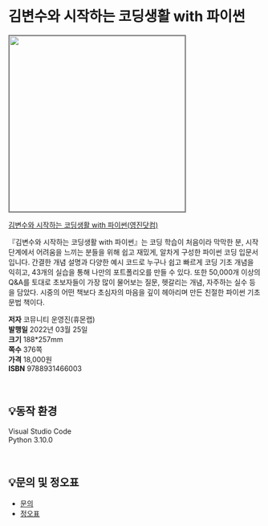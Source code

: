 # 김변수와 시작하는 코딩생활 with 파이썬


<img src="https://www.youngjin.com/images/book_cover/9788931466003.png" height="350px" style="border: 2px solid grey;">

[김변수와 시작하는 코딩생활 with 파이썬(영진닷컴)](https://blog.naver.com/ydot/223415798996)

『김변수와 시작하는 코딩생활 with 파이썬』는 코딩 학습이 처음이라 막막한 분, 시작 단계에서 어려움을 느끼는 분들을 위해 쉽고 재밌게, 알차게 구성한 파이썬 코딩 입문서입니다. 간결한 개념 설명과 다양한 예시 코드로 누구나 쉽고 빠르게 코딩 기초 개념을 익히고, 43개의 실습을 통해 나만의 포트폴리오를 만들 수 있다. 또한 50,000개 이상의 Q&A를 토대로 초보자들이 가장 많이 물어보는 질문, 헷갈리는 개념, 자주하는 실수 등을 담았다. 시중의 어떤 책보다 초심자의 마음을 깊이 헤아리며 만든 친절한 파이썬 기초 문법 책이다.

**저자** 코뮤니티 운영진(휴몬랩)  
**발행일** 2022년 03월 25일  
**크기** 188*257mm   
**쪽수** 376쪽  
**가격** 18,000원  
**ISBN** 9788931466003  
 
<br>

## 💡동작 환경
Visual Studio Code  
Python 3.10.0  
 
<br>

## 💡문의 및 정오표
- [문의](mailto:Support@youngjin.com)
- [정오표](https://www.youngjin.com/Artyboard/mboard.asp?strBoardID=errata)



